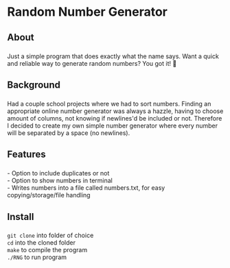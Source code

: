 <h1 align="left">Random Number Generator</h1>

###

<h2 align="left">About</h2>

###

<p align="left">Just a simple program that does exactly what the name says. Want a quick and reliable way to generate random numbers? You got it! 🙂</p>

###

<h2 align="left">Background</h2>

###

<p align="left">Had a couple school projects where we had to sort numbers. Finding an appropriate online number generator was always a hazzle, having to choose amount of columns, not knowing if newlines'd be included or not. Therefore I decided to create my own simple number generator where every number will be separated by a space (no newlines).</p>

###

<h2 align="left">Features</h2>

###

<p align="left">- Option to include duplicates or not<br>- Option to show numbers in terminal<br>- Writes numbers into a file called numbers.txt, for easy copying/storage/file handling</p>

###

<h2 align="left">Install</h2>

###

```git clone``` into folder of choice<br>
```cd``` into the cloned folder<br>
```make``` to compile the program<br>
```./RNG``` to run program
